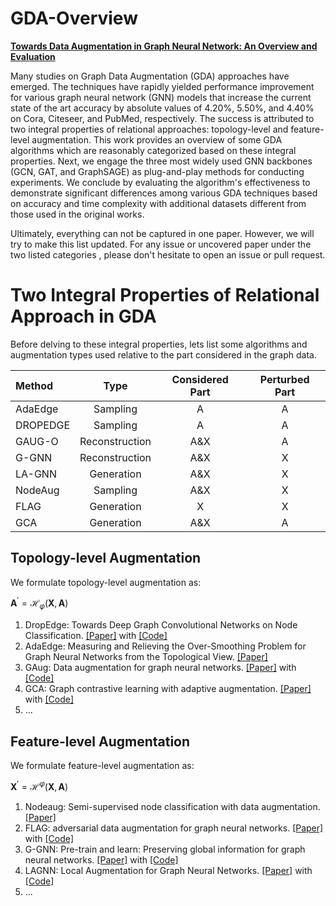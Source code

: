 # GDA-Overview
[**Towards Data Augmentation in Graph Neural Network: An Overview and Evaluation**](https://www.sciencedirect.com/science/article/pii/S1574013722000612?via%3Dihub)


Many studies on Graph Data Augmentation (GDA) approaches have emerged. The techniques have rapidly yielded performance improvement for various graph neural network (GNN) models that increase the current state of the art accuracy by absolute values of 4.20\%, 5.50\%, and 4.40\% on Cora, Citeseer, and PubMed, respectively. The success is attributed to two integral properties of relational approaches: topology-level and feature-level augmentation. This work provides an overview of some GDA algorithms which are reasonably categorized based on these integral properties. Next, we engage the three most widely used GNN backbones (GCN, GAT, and GraphSAGE) as plug-and-play methods for conducting experiments. We conclude by evaluating the algorithm's effectiveness to demonstrate significant differences among various GDA techniques based on accuracy and time complexity with additional datasets different from those used in the original works. 

Ultimately, everything can not be captured in one paper. However, we will try to make this list updated. For any issue or uncovered paper under the two listed categories , please don't hesitate to open an issue or pull request.

# Two Integral Properties of Relational Approach in GDA
Before delving to these integral properties, lets list some algorithms and augmentation types used relative to the part considered in the graph data.

| Method   | Type           | Considered Part | Perturbed Part | 
| :---     | :---:          | :---:           | :---:          | 
| AdaEdge  | Sampling       | A               | A              |
| DROPEDGE | Sampling       | A               | A              | 
| GAUG-O   | Reconstruction | A&X             | A              | 
| G-GNN    | Reconstruction | A&X             | X              | 
| LA-GNN   | Generation     | A&X             | X              | 
| NodeAug  | Sampling       | A&X             | X              |
| FLAG     | Generation     | X               | X              | 
| GCA      | Generation     | A&X             | A              | 


## Topology-level Augmentation
We formulate topology-level augmentation as:

$\textbf{A}^{\prime} = \mathcal{H}_{\varphi}(\textbf{X}, \textbf{A})$  

1. DropEdge: Towards Deep Graph Convolutional Networks on Node Classification. [[Paper]](https://arxiv.org/abs/1907.10903) with [[Code]](https://github.com/DropEdge/DropEdge)
2. AdaEdge: Measuring and Relieving the Over-Smoothing Problem for Graph Neural Networks from the Topological View. [[Paper]](https://ojs.aaai.org/index.php/AAAI/article/view/5747)
3. GAug: Data augmentation for graph neural networks. [[Paper]](https://ojs.aaai.org/index.php/AAAI/article/view/17315) with [[Code]](https://github.com/zhao-tong/GAug)
4. GCA: Graph contrastive learning with adaptive augmentation. [[Paper]](https://arxiv.org/abs/2010.14945) with [[Code]](https://github.com/CRIPAC-DIG/GCA)
5. ...


## Feature-level  Augmentation
We formulate feature-level augmentation as:

$\textbf{X}^{\prime} = \mathcal{H}^{\varphi}(\textbf{X}, \textbf{A})$

1. Nodeaug: Semi-supervised node classification with data augmentation. [[Paper]](https://dl.acm.org/doi/10.1145/3394486.3403063)
2. FLAG: adversarial data augmentation for graph neural networks. [[Paper]](https://arxiv.org/abs/2010.09891) with [[Code]](https://github.com/devnkong/FLAG)
3. G-GNN: Pre-train and learn: Preserving global information for graph neural networks. [[Paper]](https://arxiv.org/abs/1910.12241) with [[Code]](https://github.com/zhudanhao/G-GNN)
4. LAGNN: Local Augmentation for Graph Neural Networks. [[Paper]](https://arxiv.org/abs/2109.03856) with [[Code]](https://github.com/SongtaoLiu0823/LAGNN)
5. ...
